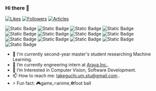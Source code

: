 ### Hi there 👋
[![Likes](https://badgen.org/img/zenn/takeguchi/likes?style=plastic)](https://zenn.dev/takeguchi)
[![Followers](https://badgen.org/img/zenn/takeguchi/followers?style=plastic)](https://zenn.dev/takeguchi)
[![Articles](https://badgen.org/img/zenn/takeguchi/articles?style=plastic)](https://zenn.dev/takeguchi)

![Static Badge](https://img.shields.io/badge/python-_?logo=python&color=%23696969)
![Static Badge](https://img.shields.io/badge/pytorch-_?logo=pytorch&color=%23696969)
![Static Badge](https://img.shields.io/badge/C-_?logo=c&color=%23696969)
![Static Badge](https://img.shields.io/badge/C%2B%2B-_?logo=c%2B%2B&color=%23696969)
![Static Badge](https://img.shields.io/badge/C%23-_?logo=c%23&color=%23696969)
![Static Badge](https://img.shields.io/badge/Rust-_?logo=Rust&color=%23696969)
![Static Badge](https://img.shields.io/badge/Go-_?logo=Go&color=%23696969)
![Static Badge](https://img.shields.io/badge/JavaScript-_?logo=JavaScript&color=%23696969)
![Static Badge](https://img.shields.io/badge/HTML-_?logo=HTML5&color=%23696969)
![Static Badge](https://img.shields.io/badge/CSS-_?logo=CSS3&color=%23696969)
![Static Badge](https://img.shields.io/badge/Vue.js-_?logo=vue.js&color=%23696969)
![Static Badge](https://img.shields.io/badge/Unity-_?logo=Unity&color=%23696969)
![Static Badge](https://img.shields.io/badge/Django-_?logo=Django&color=%23696969)

<!--
<p><img align="right" width="35%" src="https://github-readme-stats.vercel.app/api/top-langs?username=ta-ke-inf&theme=onedark&show_icons=true&locale=en&layout=compact"/></p>
-->
- 🤖 I'm currently second-year master's student researching Machine Learning.
- 🔭 I’m currently engneering intern at [Araya Inc.](https://www.araya.org/).
- 🌱 I’m Interested in Computer Vision, Software Development.
- 📫 How to reach me: takeguchi.um.stu@gmail.com..
- ⚡ Fun fact: 🎮game,🔥anime,⚽foot ball
